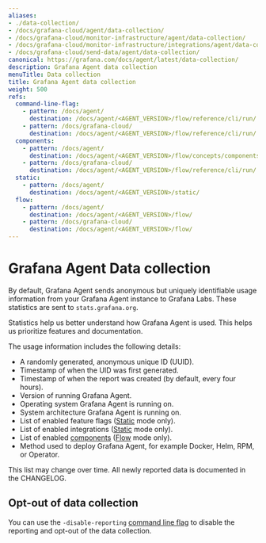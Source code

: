 ```yaml
---
aliases:
- ./data-collection/
- /docs/grafana-cloud/agent/data-collection/
- /docs/grafana-cloud/monitor-infrastructure/agent/data-collection/
- /docs/grafana-cloud/monitor-infrastructure/integrations/agent/data-collection/
- /docs/grafana-cloud/send-data/agent/data-collection/
canonical: https://grafana.com/docs/agent/latest/data-collection/
description: Grafana Agent data collection
menuTitle: Data collection
title: Grafana Agent data collection
weight: 500
refs:
  command-line-flag:
    - pattern: /docs/agent/
      destination: /docs/agent/<AGENT_VERSION>/flow/reference/cli/run/
    - pattern: /docs/grafana-cloud/
      destination: /docs/agent/<AGENT_VERSION>/flow/reference/cli/run/
  components:
    - pattern: /docs/agent/
      destination: /docs/agent/<AGENT_VERSION>/flow/concepts/components/
    - pattern: /docs/grafana-cloud/
      destination: /docs/agent/<AGENT_VERSION>/flow/reference/cli/run/
  static:
    - pattern: /docs/agent/
      destination: /docs/agent/<AGENT_VERSION>/static/
  flow:
    - pattern: /docs/agent/
      destination: /docs/agent/<AGENT_VERSION>/flow/
    - pattern: /docs/grafana-cloud/
      destination: /docs/agent/<AGENT_VERSION>/flow/
---
```


# Grafana Agent Data collection

By default, Grafana Agent sends anonymous but uniquely identifiable usage information from
your Grafana Agent instance to Grafana Labs. These statistics are sent to `stats.grafana.org`.

Statistics help us better understand how Grafana Agent is used. This helps us prioritize features and documentation.

The usage information includes the following details:

* A randomly generated, anonymous unique ID (UUID).
* Timestamp of when the UID was first generated.
* Timestamp of when the report was created (by default, every four hours).
* Version of running Grafana Agent.
* Operating system Grafana Agent is running on.
* System architecture Grafana Agent is running on.
* List of enabled feature flags ([Static](ref:static) mode only).
* List of enabled integrations ([Static](ref:static) mode only).
* List of enabled [components](ref:components) ([Flow](ref:flow) mode only).
* Method used to deploy Grafana Agent, for example Docker, Helm, RPM, or Operator.

This list may change over time. All newly reported data is documented in the CHANGELOG.

## Opt-out of data collection

You can use the `-disable-reporting` [command line flag](ref:command-line-flag) to disable the reporting and opt-out of the data collection.

